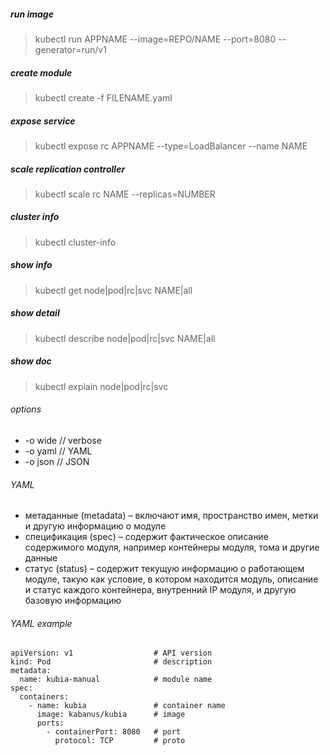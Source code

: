##### run image
> kubectl run APPNAME --image=REPO/NAME --port=8080 --generator=run/v1

##### create module
> kubectl create -f FILENAME.yaml

##### expose service
> kubectl expose rc APPNAME --type=LoadBalancer --name NAME

##### scale replication controller
> kubectl scale rc NAME --replicas=NUMBER

##### cluster info
> kubectl cluster-info

##### show info
> kubectl get node|pod|rc|svc NAME|all

##### show detail
> kubectl describe node|pod|rc|svc NAME|all

##### show doc
> kubectl explain node|pod|rc|svc

###### options
* -o wide // verbose
* -o yaml // YAML
* -o json // JSON

###### YAML
* метаданные (metadata) – включают имя, пространство имен, метки и другую информацию о модуле
* спецификация (spec) – содержит фактическое описание содержимого модуля, например контейнеры модуля, тома и другие данные
* статус (status) – содержит текущую информацию о работающем модуле, такую как условие, в котором находится модуль, описание и статус каждого контейнера, внутренний IP модуля, и другую базовую информацию

###### YAML example
```
apiVersion: v1                  # API version
kind: Pod                       # description
metadata:
  name: kubia-manual            # module name
spec:
  containers:
    - name: kubia               # container name
      image: kabanus/kubia      # image
      ports:
        - containerPort: 8080   # port
          protocol: TCP         # proto

```
